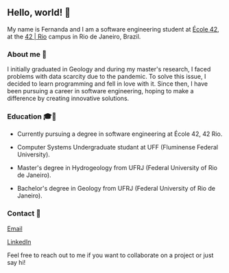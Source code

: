 ## Hello, world! 👋
My name is Fernanda and I am a software engineering student at [École 42](https://www.42network.org/), at the [42 | Rio](https://42.rio/) campus in Rio de Janeiro, Brazil.

### About me 🌟
I initially graduated in Geology and during my master's research, I faced problems with data scarcity due to the pandemic. To solve this issue, I decided to learn programming and fell in love with it. Since then, I have been pursuing a career in software engineering, hoping to make a difference by creating innovative solutions.

### Education 🎓📖
* Currently pursuing a degree in software engineering at École 42, 42 Rio.

* Computer Systems Undergraduate studant at UFF (Fluminense Federal University).

* Master's degree in Hydrogeology from UFRJ (Federal University of Rio de Janeiro).

* Bachelor's degree in Geology from UFRJ (Federal University of Rio de Janeiro).

### Contact 📩
[Email](fernandacunha@id.uff.br)

[LinkedIn](https://www.linkedin.com/in/fernanda-cmbc/)

Feel free to reach out to me if you want to collaborate on a project or just say hi!
